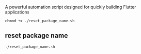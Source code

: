 
 A powerful automation script designed for quickly building Flutter applications 
```
chmod +x ./reset_package_name.sh
```

## reset package name

```
./reset_package_name.sh
```